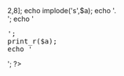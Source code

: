 <?php

$a = [12,21=>2,8];

echo implode('s',$a);

echo '.<br>';

echo '<pre>';
print_r($a);
echo '</pre>';
?>

